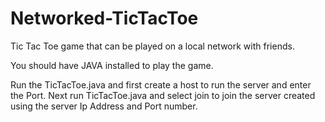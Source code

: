 # Networked-TicTacToe
Tic Tac Toe game that can be played on a local network with friends. 

You should have JAVA installed to play the game.

Run the TicTacToe.java and first create a host to run the server and enter the Port.
Next run TicTacToe.java and select join to join the server created using the server Ip Address and Port number.
